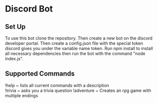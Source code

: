 # Discord Bot
## Set Up
To use this bot clone the repository. Then create a new bot on the discord developer portal. Then create a config.json file with the special token discord gives you under the variable name token. Run npm install to install all necessary dependencies then run the bot with the command "node index.js".

## Supported Commands
!help ~ lists all current commands with a description <br>
!trivia ~ asks you a trivia question
!adventure ~ Creates an rpg game with multiple endings
